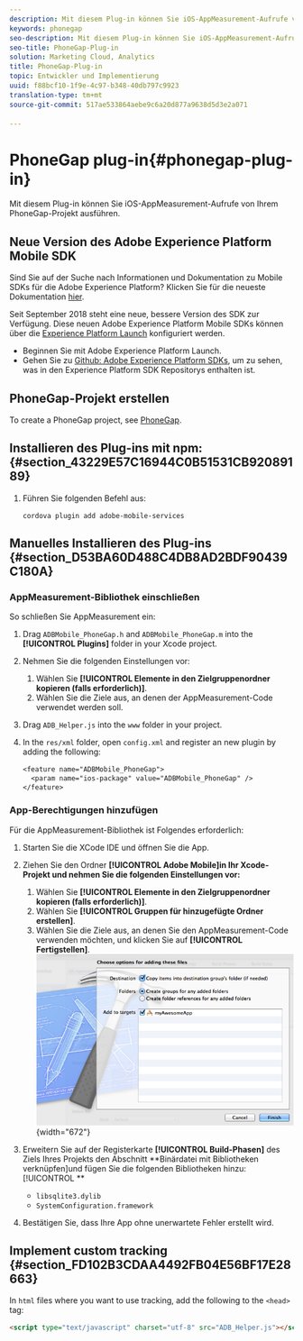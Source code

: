 ```yaml
---
description: Mit diesem Plug-in können Sie iOS-AppMeasurement-Aufrufe von Ihrem PhoneGap-Projekt ausführen.
keywords: phonegap
seo-description: Mit diesem Plug-in können Sie iOS-AppMeasurement-Aufrufe von Ihrem PhoneGap-Projekt ausführen.
seo-title: PhoneGap-Plug-in
solution: Marketing Cloud, Analytics
title: PhoneGap-Plug-in
topic: Entwickler und Implementierung
uuid: f88bcf10-1f9e-4c97-b348-40db797c9923
translation-type: tm+mt
source-git-commit: 517ae533864aebe9c6a20d877a9638d5d3e2a071

---
```



# PhoneGap plug-in{#phonegap-plug-in}

Mit diesem Plug-in können Sie iOS-AppMeasurement-Aufrufe von Ihrem PhoneGap-Projekt ausführen.

## Neue Version des Adobe Experience Platform Mobile SDK

Sind Sie auf der Suche nach Informationen und Dokumentation zu Mobile SDKs für die Adobe Experience Platform? Klicken Sie für die neueste Dokumentation [hier](https://aep-sdks.gitbook.io/docs/).

Seit September 2018 steht eine neue, bessere Version des SDK zur Verfügung. Diese neuen Adobe Experience Platform Mobile SDKs können über die [Experience Platform Launch](https://www.adobe.com/experience-platform/launch.html) konfiguriert werden.

* Beginnen Sie mit Adobe Experience Platform Launch.
* Gehen Sie zu [Github: Adobe Experience Platform SDKs](https://github.com/Adobe-Marketing-Cloud/acp-sdks), um zu sehen, was in den Experience Platform SDK Repositorys enthalten ist.


## PhoneGap-Projekt erstellen

To create a PhoneGap project, see [PhoneGap](https://helpx.adobe.com/experience-manager/6-4/mobile/using/phonegap.html).

## Installieren des Plug-ins mit npm: {#section_43229E57C16944C0B51531CB92089189}

1. Führen Sie folgenden Befehl aus:

   ```
   cordova plugin add adobe-mobile-services
   ```

## Manuelles Installieren des Plug-ins {#section_D53BA60D488C4DB8AD2BDF90439C180A}

### AppMeasurement-Bibliothek einschließen

So schließen Sie AppMeasurement ein:

1. Drag `ADBMobile_PhoneGap.h` and  `ADBMobile_PhoneGap.m` into the **[!UICONTROL Plugins]** folder in your Xcode project.
1. Nehmen Sie die folgenden Einstellungen vor:

   1. Wählen Sie **[!UICONTROL Elemente in den Zielgruppenordner kopieren (falls erforderlich)]**.
   1. Wählen Sie die Ziele aus, an denen der AppMeasurement-Code verwendet werden soll.

1. Drag `ADB_Helper.js` into the `www` folder in your project.
1. In the `res/xml` folder, open `config.xml` and register an new plugin by adding the following:

   ```
   <feature name="ADBMobile_PhoneGap"> 
     <param name="ios-package" value="ADBMobile_PhoneGap" /> 
   </feature>
   ```

### App-Berechtigungen hinzufügen

Für die AppMeasurement-Bibliothek ist Folgendes erforderlich:

1. Starten Sie die XCode IDE und öffnen Sie die App.
1. Ziehen Sie den Ordner **[!UICONTROL Adobe Mobile]in Ihr Xcode-Projekt und nehmen Sie die folgenden Einstellungen vor:**

   1. Wählen Sie **[!UICONTROL Elemente in den Zielgruppenordner kopieren (falls erforderlich)]**.
   1. Wählen Sie **[!UICONTROL Gruppen für hinzugefügte Ordner erstellen]**.
   1. Wählen Sie die Ziele aus, an denen Sie den AppMeasurement-Code verwenden möchten, und klicken Sie auf **[!UICONTROL Fertigstellen]**.
   ![](assets/xcode-settings.png){width="672"}

1. Erweitern Sie auf der Registerkarte **[!UICONTROL Build-Phasen]** des Ziels Ihres Projekts den Abschnitt **Binärdatei mit Bibliotheken verknüpfen]und fügen Sie die folgenden Bibliotheken hinzu:[!UICONTROL **

   * `libsqlite3.dylib`
   * `SystemConfiguration.framework`

1. Bestätigen Sie, dass Ihre App ohne unerwartete Fehler erstellt wird.

## Implement custom tracking {#section_FD102B3CDAA4492FB04E56BF17E28663}

In `html` files where you want to use tracking, add the following to the `<head>` tag:

```html
<script type="text/javascript" charset="utf-8" src="ADB_Helper.js"></script>
```

